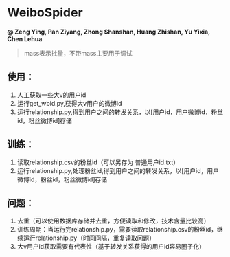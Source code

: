 # WeiboSpider
**@ Zeng Ying, Pan Ziyang, Zhong Shanshan, Huang Zhishan, Yu Yixia, Chen Lehua**



>  mass表示批量，不带mass主要用于调试



## 使用：

1. 人工获取一些大v的用户id
2. 运行get_wbid.py,获得大v用户的微博id
3. 运行relationship.py,得到用户之间的转发关系，以[用户id，用户微博id，粉丝id，粉丝微博id]存储

## 训练：
1. 读取relationship.csv的粉丝id（可以另存为 普通用户id.txt）
2. 运行relationship.py,处理粉丝id,得到用户之间的转发关系，以[用户id，用户微博id，粉丝id，粉丝微博id]存储

## 问题：
1. 去重（可以使用数据库存储并去重，方便读取和修改，技术含量比较高）
2. 训练周期：当运行完relationship.py，需要读取relationship.csv的粉丝id，继续运行relationship.py（时间间隔，重复读取问题）
3. 大v用户id获取需要有代表性（基于转发关系获得的用户id容易圈子化）